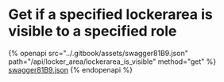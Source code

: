# Get if a specified lockerarea is visible to a specified role

{% openapi src="../.gitbook/assets/swagger81B9.json" path="/api/locker_area/lockerarea_is_visible" method="get" %}
[swagger81B9.json](../.gitbook/assets/swagger81B9.json)
{% endopenapi %}

